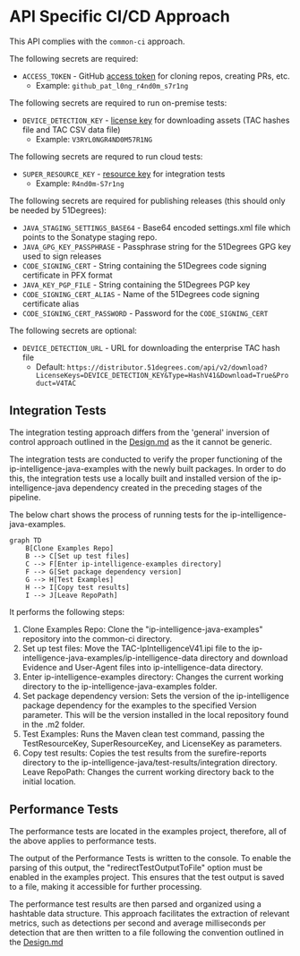# API Specific CI/CD Approach
This API complies with the `common-ci` approach.

The following secrets are required:
* `ACCESS_TOKEN` - GitHub [access token](https://docs.github.com/en/authentication/keeping-your-account-and-data-secure/managing-your-personal-access-tokens#about-personal-access-tokens) for cloning repos, creating PRs, etc.
    * Example: `github_pat_l0ng_r4nd0m_s7r1ng`
  
The following secrets are required to run on-premise tests:
* `DEVICE_DETECTION_KEY` - [license key](https://51degrees.com/pricing) for downloading assets (TAC hashes file and TAC CSV data file)
    * Example: `V3RYL0NGR4ND0M57R1NG`
 
The following secrets are requred to run cloud tests:
* `SUPER_RESOURCE_KEY` - [resource key](https://51degrees.com/documentation/4.4/_info__resource_keys.html) for integration tests
    * Example: `R4nd0m-S7r1ng`

The following secrets are required for publishing releases (this should only be needed by 51Degrees):
* `JAVA_STAGING_SETTINGS_BASE64` - Base64 encoded settings.xml file which points to the Sonatype staging repo.
* `JAVA_GPG_KEY_PASSPHRASE` - Passphrase string for the 51Degrees GPG key used to sign releases
* `CODE_SIGNING_CERT` - String containing the 51Degrees code signing certificate in PFX format
* `JAVA_KEY_PGP_FILE` - String containing the 51Degrees PGP key
* `CODE_SIGNING_CERT_ALIAS` - Name of the 51Degrees code signing certificate alias
* `CODE_SIGNING_CERT_PASSWORD` - Password for the `CODE_SIGNING_CERT`

The following secrets are optional:
* `DEVICE_DETECTION_URL` - URL for downloading the enterprise TAC hash file
    * Default: `https://distributor.51degrees.com/api/v2/download?LicenseKeys=DEVICE_DETECTION_KEY&Type=HashV41&Download=True&Product=V4TAC`

## Integration Tests

The integration testing approach differs from the 'general' inversion of control approach outlined in the [Design.md](https://github.com/51Degrees/common-ci/blob/gh-refact/design.md) as the it cannot be generic. 


The integration tests are conducted to verify the proper functioning of the ip-intelligence-java-examples with the newly built packages. In order to do this, the integration tests use a locally built and installed version of the ip-intelligence-java dependency created in the preceding stages of the pipeline. 

The below chart shows the process of running tests for the ip-intelligence-java-examples. 

```mermaid
graph TD
    B[Clone Examples Repo]
    B --> C[Set up test files]
    C --> F[Enter ip-intelligence-examples directory]
    F --> G[Set package dependency version]
    G --> H[Test Examples]
    H --> I[Copy test results]
    I --> J[Leave RepoPath]
```

It performs the following steps:

1. Clone Examples Repo: Clone the "ip-intelligence-java-examples" repository into the common-ci directory.
3. Set up test files: Move the TAC-IpIntelligenceV41.ipi file to the ip-intelligence-java-examples/ip-intelligence-data directory and download Evidence and User-Agent files into ip-intelligence-data directory.
4. Enter ip-intelligence-examples directory: Changes the current working directory to the ip-intelligence-java-examples folder.
5. Set package dependency version: Sets the version of the ip-intelligence package dependency for the examples to the specified Version parameter. This will be the version installed in the local repository found in the .m2 folder.
6. Test Examples: Runs the Maven clean test command, passing the TestResourceKey, SuperResourceKey, and LicenseKey as parameters.
7. Copy test results: Copies the test results from the surefire-reports directory to the ip-intelligence-java/test-results/integration directory.
Leave RepoPath: Changes the current working directory back to the initial location.

## Performance Tests

The performance tests are located in the examples project, therefore, all of the above applies to performance tests.

The output of the Performance Tests is written to the console. To enable the parsing of this output, the "redirectTestOutputToFile" option must be enabled in the examples project. This ensures that the test output is saved to a file, making it accessible for further processing.

The performance test results are then parsed and organized using a hashtable data structure. This approach facilitates the extraction of relevant metrics, such as detections per second and average milliseconds per detection that are then written to a file following the convention outlined in the [Design.md](https://github.com/51Degrees/common-ci/blob/gh-refact/design.md)
